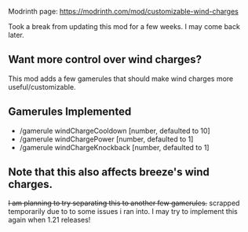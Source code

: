 Modrinth page: https://modrinth.com/mod/customizable-wind-charges

Took a break from updating this mod for a few weeks. I may come back later.

## Want more control over wind charges?
This mod adds a few gamerules that should make wind charges more useful/customizable.

## Gamerules Implemented
- /gamerule windChargeCooldown [number, defaulted to 10]
- /gamerule windChargePower [number, defaulted to 1]
- /gamerule windChargeKnockback [number, defaulted to 1]

##

## Note that this also affects breeze's wind charges.
~~I am planning to try separating this to another few gamerules.~~ scrapped temporarily due to to some issues i ran into. I may try to implement this again when 1.21 releases!
